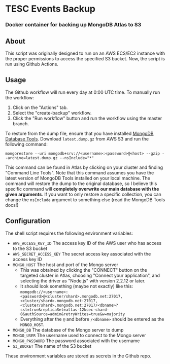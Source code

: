 # TESC Events Backup

### Docker container for backing up MongoDB Atlas to S3

## About

This script was originally designed to run on an AWS ECS/EC2 instance with the proper permissions to access the specified S3 bucket. Now, the script is run using Github Actions.

## Usage

The Github workflow will run every day at 0:00 UTC time. To manually run the workflow: 
1. Click on the "Actions" tab.
2. Select the "create-backup" workflow.
3. Click the "Run workflow" button and run the workflow using the master branch.

To restore from the dump file, ensure that you have installed [MongoDB Database Tools](https://docs.mongodb.com/database-tools/installation/installation/). Download `latest.dump.gz` from AWS S3 and run the following command:

```mongorestore --uri mongodb+srv://<username>:<password>@<host> --gzip --archive=latest.dump.gz --nsInclude="*"```

This command can be found in Atlas by clicking on your cluster and finding "Command Line Tools". Note that this command assumes you have the latest version of MongoDB Tools installed on your local machine. The command will restore the dump to the original database, so I believe this specific command will **completely overwrite our main database with the given arguments**. If you want to only restore a specific collection, you can change the ```nsInclude``` argument to something else (read the MongoDB Tools docs!)

## Configuration

The shell script requires the following environment variables:
- `AWS_ACCESS_KEY_ID` The access key ID of the AWS user who has access to the S3 bucket
- `AWS_SECRET_ACCESS_KEY` The secret access key associated with the access key ID
- `MONGO_HOST` The host and port of the Mongo server
    - This was obtained by clicking the "CONNECT" button on the targeted cluster in Atlas, choosing "Connect your application", and selecting the driver as "Node.js" with version 2.2.12 or later.
    - It should look something (maybe not exactly) like this: `mongodb://<username>:<password>@<cluster/shard>.mongodb.net:27017,<cluster/shard>.mongodb.net:27017,<cluster/shard>.mongodb.net:27017/<dbname>?ssl=true&replicaSet=atlas-12kcec-shard-0&authSource=admin&retryWrites=true&w=majority`
    - Everything after the `@` and before `/<dbname>` should be entered as the `MONGO_HOST`.
- `MONGO_DB` The database of the Mongo server to dump
- `MONGO_USER` The username used to connect to the Mongo server
- `MONGO_PASSWORD` The password associated with the username
- `S3_BUCKET` The name of the S3 bucket

These environment variables are stored as secrets in the Github repo.
